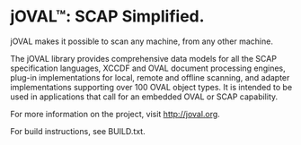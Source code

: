 jOVAL&trade;: SCAP Simplified.
=============

jOVAL makes it possible to scan any machine, from any other machine.

The jOVAL library provides comprehensive data models for all the SCAP specification languages, XCCDF and OVAL document processing engines, plug-in implementations for local, remote and offline scanning, and adapter implementations supporting over 100 OVAL object types.  It is intended to be used in applications that call for an embedded OVAL or SCAP capability.

For more information on the project, visit http://joval.org.

For build instructions, see BUILD.txt.
